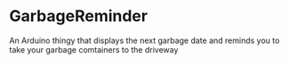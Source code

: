 # GarbageReminder
An Arduino thingy that displays the next garbage date and reminds you to take your garbage comtainers to the driveway
